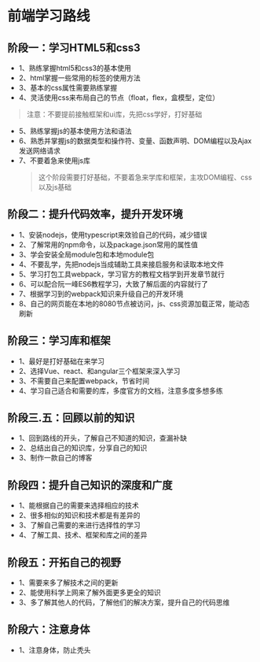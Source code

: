 # 前端学习路线
## 阶段一：学习HTML5和css3
* 1、熟练掌握html5和css3的基本使用
* 2、html掌握一些常用的标签的使用方法
* 3、基本的css属性需要熟练掌握
* 4、灵活使用css来布局自己的节点（float，flex，盒模型，定位）
 > 注意：不要提前接触框架和ui库，先把css学好，打好基础
* 5、熟练掌握js的基本使用方法和语法
* 6、熟悉并掌握js的数据类型和操作符、变量、函数声明、DOM编程以及Ajax发送网络请求
* 7、不要着急来使用js库
  >这个阶段需要打好基础，不要着急来学库和框架，主攻DOM编程、css以及js基础

## 阶段二：提升代码效率，提升开发环境
* 1、安装nodejs，使用typescript来效验自己的代码，减少错误
* 2、了解常用的npm命令，以及package.json常用的属性值
* 3、学会安装全局module包和本地module包
* 4、不要乱学，先把nodejs当成辅助工具来接启服务和读取本地文件
* 5、学习打包工具webpack，学习官方的教程文档学到开发章节就行
* 6、可以配合阮一峰ES6教程学习，大致了解后面的内容就行了
* 7、根据学习到的webpack知识来升级自己的开发环境
* 8、自己的网页能在本地的8080节点被访问，js、css资源加载正常，能动态刷新

## 阶段三：学习库和框架
* 1、最好是打好基础在来学习
* 2、选择Vue、react、和angular三个框架来深入学习
* 3、不需要自己来配置webpack，节省时间
* 4、学习自己适合和需要的库，多度官方的文档，注意多度多想多练

## 阶段三.五：回顾以前的知识
* 1、回到路线的开头，了解自己不知道的知识，查漏补缺
* 2、总结出自己的知识库，分享自己的知识
* 3、制作一款自己的博客

## 阶段四：提升自己知识的深度和广度
* 1、能根据自己的需要来选择相应的技术
* 2、很多相似的知识和技术都是有差异的
* 3、了解自己需要的来进行选择性的学习
* 4、了解工具、技术、框架和库之间的差异

## 阶段五：开拓自己的视野
* 1、需要来多了解技术之间的更新
* 2、能使用科学上网来了解外面更多更全的知识
* 3、多了解其他人的代码，了解他们的解决方案，提升自己的代码思维

## 阶段六：注意身体
* 1、注意身体，防止秃头
